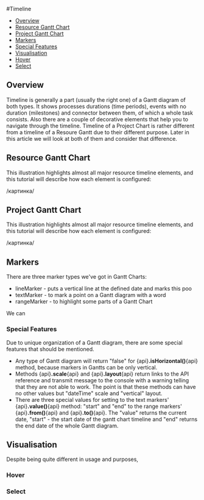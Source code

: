 #Timeline


* [Overview](#overview)
* [Resource Gantt Chart](#resource_gantt_chart)
* [Project Gantt Chart](#project_gantt_chart)
* [Markers](#markers)
 * [Special Features](#special_features)
* [Visualisation](#visualisation)
 * [Hover](#altering_hover)
 * [Select](#altering_select)

## Overview

Timeline is generally a part (usually the right one) of a Gantt diagram of both types. It shows processes durations (time periods), events with no duration (milestones) and connector between them, of which a whole task consists. Also there are a couple of decorative elements that help you to navigate through the timeline.
Timeline of a Project Chart is rather different from a timeline of a Resoure Gantt due to their different purpose. Later in this article we will look at both of them and consider that difference.

## Resource Gantt Chart
This illustration highlights almost all major resource timeline elements, and this tutorial will describe how each element is configured:

/картинка/



## Project Gantt Chart
This illustration highlights almost all major resource timeline elements, and this tutorial will describe how each element is configured:

/картинка/


## Markers

There are three marker types we've got in Gantt Charts:

* lineMarker - puts a vertical line at the defined date and marks this poo
* textMarker - to mark a point on a Gantt diagram with a word
* rangeMarker - to highlight some parts of a Gantt Chart

We can

### Special Features

Due to unique organization of a Gantt diagram, there are some special features that should be mentioned.

* Any type of Gantt diagram will return "false" for {api}**.isHorizontal()**{api} method, because markers in Gantts can be only vertical.
* Methods {api}**.scale**{api} and {api}**.layout**{api} return links to the API reference and transmit message to the console with a warning telling that they are not able to work. The point is that these methods can have no other values but "dateTime" scale and "vertical" layout.
* There are three special values for setting to the text markers' {api}**.value()**{api} method: "start" and "end" to the range markers' {api}**.from()**{api} and {api}**.to()**{api}. The "value" returns the current date, "start" - the start date of the gantt chart timeline and "end" returns the end date of the whole Gantt diagram.

## Visualisation

Despite being quite different in usage and purposes, 

### Hover
### Select
